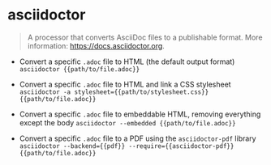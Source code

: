 # asciidoctor
> A processor that converts AsciiDoc files to a publishable format.
> More information: <https://docs.asciidoctor.org>.

- Convert a specific `.adoc` file to HTML (the default output format)
`asciidoctor {{path/to/file.adoc}}`

- Convert a specific `.adoc` file to HTML and link a CSS stylesheet
`asciidoctor -a stylesheet={{path/to/stylesheet.css}} {{path/to/file.adoc}}`

- Convert a specific `.adoc` file to embeddable HTML, removing everything except the body
`asciidoctor --embedded {{path/to/file.adoc}}`

- Convert a specific `.adoc` file to a PDF using the `asciidoctor-pdf` library
`asciidoctor --backend={{pdf}} --require={{asciidoctor-pdf}} {{path/to/file.adoc}}`
